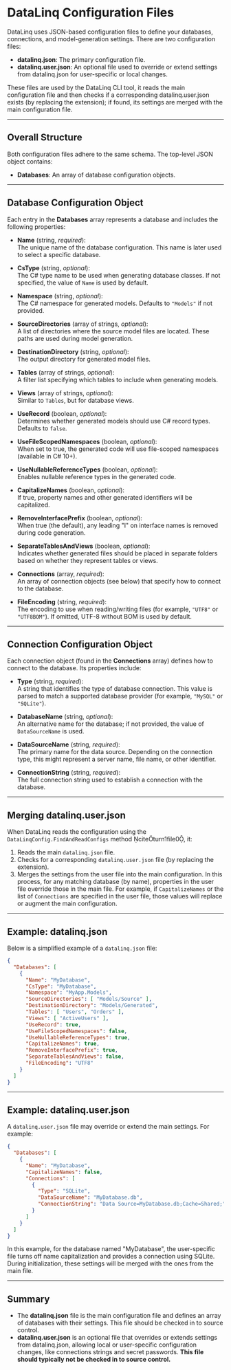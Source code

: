 # DataLinq Configuration Files

DataLinq uses JSON-based configuration files to define your databases, connections, and model-generation settings. There are two configuration files:
 
- **datalinq.json**: The primary configuration file.
- **datalinq.user.json**: An optional file used to override or extend settings from datalinq.json for user-specific or local changes.

These files are used by the DataLinq CLI tool, it reads the main configuration file and then checks if a corresponding datalinq.user.json exists (by replacing the extension); if found, its settings are merged with the main configuration file.

---

## Overall Structure

Both configuration files adhere to the same schema. The top-level JSON object contains:

- **Databases**: An array of database configuration objects.

---

## Database Configuration Object

Each entry in the **Databases** array represents a database and includes the following properties:

- **Name** (string, *required*):  
  The unique name of the database configuration. This name is later used to select a specific database.

- **CsType** (string, *optional*):  
  The C# type name to be used when generating database classes. If not specified, the value of `Name` is used by default.

- **Namespace** (string, *optional*):  
  The C# namespace for generated models. Defaults to `"Models"` if not provided.

- **SourceDirectories** (array of strings, *optional*):  
  A list of directories where the source model files are located. These paths are used during model generation.

- **DestinationDirectory** (string, *optional*):  
  The output directory for generated model files.

- **Tables** (array of strings, *optional*):  
  A filter list specifying which tables to include when generating models.

- **Views** (array of strings, *optional*):  
  Similar to `Tables`, but for database views.

- **UseRecord** (boolean, *optional*):  
  Determines whether generated models should use C# record types. Defaults to `false`.

- **UseFileScopedNamespaces** (boolean, *optional*):  
  When set to true, the generated code will use file-scoped namespaces (available in C# 10+).

- **UseNullableReferenceTypes** (boolean, *optional*):  
  Enables nullable reference types in the generated code.

- **CapitalizeNames** (boolean, *optional*):  
  If true, property names and other generated identifiers will be capitalized.

- **RemoveInterfacePrefix** (boolean, *optional*):  
  When true (the default), any leading "I" on interface names is removed during code generation.

- **SeparateTablesAndViews** (boolean, *optional*):  
  Indicates whether generated files should be placed in separate folders based on whether they represent tables or views.

- **Connections** (array, *required*):  
  An array of connection objects (see below) that specify how to connect to the database.

- **FileEncoding** (string, *required*):  
  The encoding to use when reading/writing files (for example, `"UTF8"` or `"UTF8BOM"`). If omitted, UTF-8 without BOM is used by default.  

---

## Connection Configuration Object

Each connection object (found in the **Connections** array) defines how to connect to the database. Its properties include:

- **Type** (string, *required*):  
  A string that identifies the type of database connection. This value is parsed to match a supported database provider (for example, `"MySQL"` or `"SQLite"`).  

- **DatabaseName** (string, *optional*):  
  An alternative name for the database; if not provided, the value of `DataSourceName` is used.

- **DataSourceName** (string, *required*):  
  The primary name for the data source. Depending on the connection type, this might represent a server name, file name, or other identifier.

- **ConnectionString** (string, *required*):  
  The full connection string used to establish a connection with the database.

---

## Merging datalinq.user.json

When DataLinq reads the configuration using the `DataLinqConfig.FindAndReadConfigs` method citeturn1file0, it:
  
1. Reads the main `datalinq.json` file.
2. Checks for a corresponding `datalinq.user.json` file (by replacing the extension).
3. Merges the settings from the user file into the main configuration. In this process, for any matching database (by name), properties in the user file override those in the main file. For example, if `CapitalizeNames` or the list of `Connections` are specified in the user file, those values will replace or augment the main configuration.

---

## Example: datalinq.json

Below is a simplified example of a `datalinq.json` file:

```json
{
  "Databases": [
    {
      "Name": "MyDatabase",
      "CsType": "MyDatabase",
      "Namespace": "MyApp.Models",
      "SourceDirectories": [ "Models/Source" ],
      "DestinationDirectory": "Models/Generated",
      "Tables": [ "Users", "Orders" ],
      "Views": [ "ActiveUsers" ],
      "UseRecord": true,
      "UseFileScopedNamespaces": false,
      "UseNullableReferenceTypes": true,
      "CapitalizeNames": true,
      "RemoveInterfacePrefix": true,
      "SeparateTablesAndViews": false,
      "FileEncoding": "UTF8"
    }
  ]
}
```

---

## Example: datalinq.user.json

A `datalinq.user.json` file may override or extend the main settings. For example:

```json
{
  "Databases": [
    {
      "Name": "MyDatabase",
      "CapitalizeNames": false,
      "Connections": [
        {
          "Type": "SQLite",
          "DataSourceName": "MyDatabase.db",
          "ConnectionString": "Data Source=MyDatabase.db;Cache=Shared;"
        }
      ]
    }
  ]
}
```

In this example, for the database named "MyDatabase", the user-specific file turns off name capitalization and provides a connection using SQLite. During initialization, these settings will be merged with the ones from the main file.

---

## Summary

- The **datalinq.json** file is the main configuration file and defines an array of databases with their settings. This file should be checked in to source control.
- **datalinq.user.json** is an optional file that overrides or extends settings from datalinq.json, allowing local or user-specific configuration changes, like connections strings and secret passwords. **This file should typically not be checked in to source control.**